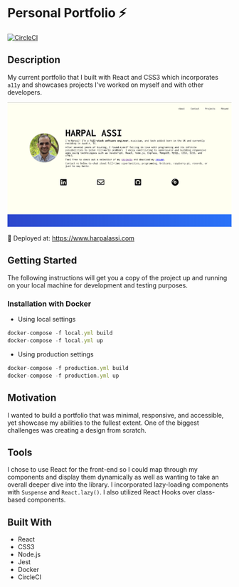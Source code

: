 # Personal Portfolio ⚡

[![CircleCI](https://circleci.com/gh/harpalassi/personal-portfolio.svg?style=shield)](https://circleci.com/gh/harpalassi/personal-portfolio)

## Description

My current portfolio that I built with React and CSS3 which incorporates `a11y` and showcases projects I've worked on myself and with other developers.

![Screenshot](screenshot.png)

🚀 Deployed at: https://www.harpalassi.com

## Getting Started

The following instructions will get you a copy of the project up and running on your local machine for development and testing purposes.

### Installation with Docker

- Using local settings

```javascript
docker-compose -f local.yml build
docker-compose -f local.yml up
```

- Using production settings

```javascript
docker-compose -f production.yml build
docker-compose -f production.yml up
```

## Motivation

I wanted to build a portfolio that was minimal, responsive, and accessible, yet showcase my abilities to the fullest extent. One of the biggest challenges was creating a design from scratch.

## Tools

I chose to use React for the front-end so I could map through my components and display them dynamically as well as wanting to take an overall deeper dive into the library. I incorporated lazy-loading components with `Suspense` and `React.lazy()`. I also utilized React Hooks over class-based components.

## Built With

- React
- CSS3
- Node.js
- Jest
- Docker
- CircleCI
